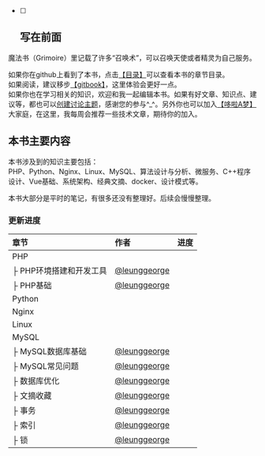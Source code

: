 * [ ] ## 写在前面

魔法书（Grimoire）里记载了许多“召唤术”，可以召唤天使或者精灵为自己服务。

如果你在github上看到了本书，点击[【目录】](https://github.com/LeungGeorge/grimoire/blob/master/SUMMARY.md)可以查看本书的章节目录。  
如果阅读，建议移步[【gitbook】](https://leunggeorge.gitbooks.io/grimoire/content/)，这里体验会更好一点。  
如果你也在学习相关的知识，欢迎和我一起编辑本书。如果有好文章、知识点、建议等，都也可以[创建讨论主题](https://www.gitbook.com/book/leunggeorge/grimoire/discussions/new)，感谢您的参与^\_^。另外你也可以加入[【哆啦A梦】](https://doraemon-home.github.io/)大家庭，在这里，我每周会推荐一些技术文章，期待你的加入。

## 本书主要内容

本书涉及到的知识主要包括：  
PHP、Python、Nginx、Linux、MySQL、算法设计与分析、微服务、C++程序设计、Vue基础、系统架构、经典文摘、docker、设计模式等。

本书大部分是平时的笔记，有很多还没有整理好。后续会慢慢整理。

### 更新进度

| 章节 | 作者 | 进度 |
| :--- | :--- | :--- |
| PHP |  |  |
| ├ PHP环境搭建和开发工具 | [@leunggeorge](https://github.com/leunggeorge) |  |
| ├ PHP基础 | [@leunggeorge](https://github.com/leunggeorge) |  |
| Python |  |  |
| Nginx |  |  |
| Linux |  |  |
| MySQL |  |  |
| ├ MySQL数据库基础 | [@leunggeorge](https://github.com/leunggeorge) |  |
| ├ MySQL常见问题 | [@leunggeorge](https://github.com/leunggeorge) |  |
| ├ 数据库优化 | [@leunggeorge](https://github.com/leunggeorge) |  |
| ├ 文摘收藏 | [@leunggeorge](https://github.com/leunggeorge) |  |
| ├ 事务 | [@leunggeorge](https://github.com/leunggeorge) |  |
| ├ 索引 | [@leunggeorge](https://github.com/leunggeorge) |  |
| ├ 锁 | [@leunggeorge](https://github.com/leunggeorge) |  |




